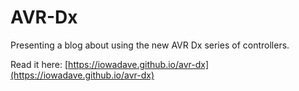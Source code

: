 # AVR-Dx

Presenting a blog about using the new AVR Dx series of controllers.

Read it here: [https://iowadave.github.io/avr-dx](https://iowadave.github.io/avr-dx)
